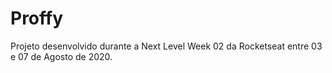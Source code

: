 # Proffy
Projeto desenvolvido durante a Next Level Week 02 da Rocketseat entre 03 e 07 de Agosto de 2020.
